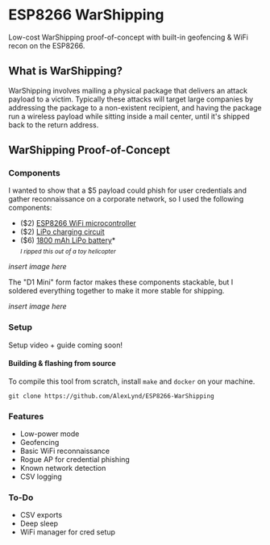 # ESP8266 WarShipping
Low-cost WarShipping proof-of-concept with built-in geofencing & WiFi recon on the ESP8266.

## What is WarShipping?
WarShipping involves mailing a physical package that delivers an attack payload to a victim.  Typically these attacks will target large companies by addressing the package to a non-existent recipient, and having the package run a wireless payload while sitting inside a mail center, until it's shipped back to the return address.  

## WarShipping Proof-of-Concept

### Components
I wanted to show that a $5 payload could phish for user credentials and gather reconnaissance on a corporate network, so I used the following components: 
- ($2) [ESP8266 WiFi microcontroller]()
- ($2) [LiPo charging circuit]()
- ($6) [1800 mAh LiPo battery]()*  
<sub>*I ripped this out of a toy helicopter*</sub>


*insert image here*

The "D1 Mini" form factor makes these components stackable, but I soldered everything together to make it more stable for shipping.

*insert image here*

### Setup
Setup video + guide coming soon!

#### Building & flashing from source
To compile this tool from scratch, install `make` and `docker` on your machine.  

`git clone https://github.com/AlexLynd/ESP8266-WarShipping`


### Features
- Low-power mode
- Geofencing
- Basic WiFi reconnaissance
- Rogue AP for credential phishing
- Known network detection
- CSV logging

### To-Do
- CSV exports
- Deep sleep
- WiFi manager for cred setup